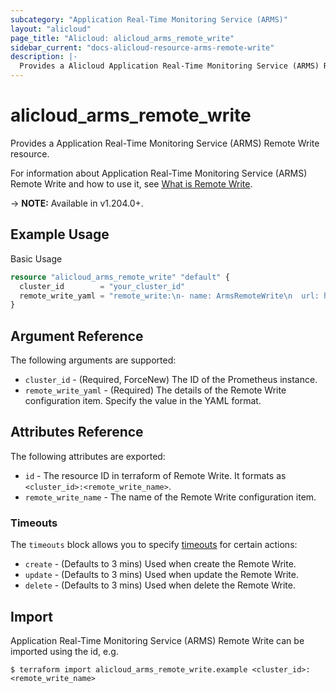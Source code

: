 ```yaml
---
subcategory: "Application Real-Time Monitoring Service (ARMS)"
layout: "alicloud"
page_title: "Alicloud: alicloud_arms_remote_write"
sidebar_current: "docs-alicloud-resource-arms-remote-write"
description: |-
  Provides a Alicloud Application Real-Time Monitoring Service (ARMS) Remote Write resource.
---
```


# alicloud\_arms\_remote\_write

Provides a Application Real-Time Monitoring Service (ARMS) Remote Write resource.

For information about Application Real-Time Monitoring Service (ARMS) Remote Write and how to use it, see [What is Remote Write](https://www.alibabacloud.com/help/en/application-real-time-monitoring-service/latest/api-doc-arms-2019-08-08-api-doc-addprometheusremotewrite).

-> **NOTE:** Available in v1.204.0+.

## Example Usage

Basic Usage

```terraform
resource "alicloud_arms_remote_write" "default" {
  cluster_id        = "your_cluster_id"
  remote_write_yaml = "remote_write:\n- name: ArmsRemoteWrite\n  url: http://47.96.227.137:8080/prometheus/xxx/yyy/cn-hangzhou/api/v3/write\n  basic_auth: {username: 666, password: '******'}\n  write_relabel_configs:\n  - source_labels: [instance_id]\n    separator: ;\n    regex: si-6e2ca86444db4e55a7c1\n    replacement: $1\n    action: keep\n"
}
```

## Argument Reference

The following arguments are supported:

* `cluster_id` - (Required, ForceNew) The ID of the Prometheus instance.
* `remote_write_yaml` - (Required) The details of the Remote Write configuration item. Specify the value in the YAML format.

## Attributes Reference

The following attributes are exported:

* `id` - The resource ID in terraform of Remote Write. It formats as `<cluster_id>:<remote_write_name>`.
* `remote_write_name` - The name of the Remote Write configuration item.

### Timeouts

The `timeouts` block allows you to specify [timeouts](https://www.terraform.io/docs/configuration-0-11/resources.html#timeouts) for certain actions:

* `create` - (Defaults to 3 mins) Used when create the Remote Write.
* `update` - (Defaults to 3 mins) Used when update the Remote Write.
* `delete` - (Defaults to 3 mins) Used when delete the Remote Write.

## Import

Application Real-Time Monitoring Service (ARMS) Remote Write can be imported using the id, e.g.

```shell
$ terraform import alicloud_arms_remote_write.example <cluster_id>:<remote_write_name>
```
